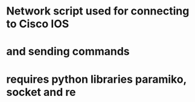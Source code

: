 # Network script used for connecting to Cisco IOS
# and sending commands
# requires python libraries paramiko, socket and re
